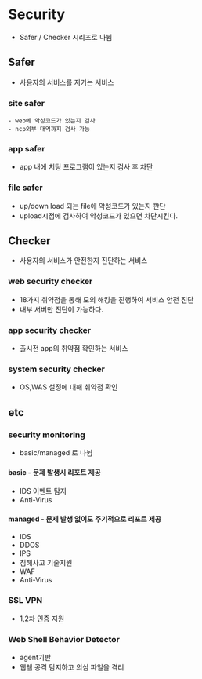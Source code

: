 # Security

- Safer / Checker 시리즈로 나뉨

## Safer 

- 사용자의 서비스를 지키는 서비스

### site safer

	- web에 악성코드가 있는지 검사
	- ncp외부 대역까지 검사 가능

### app safer

- app 내에 치팅 프로그램이 있는지 검사 후 차단

### file safer

- up/down load 되는 file에 악성코드가 있는지 판단
- upload시점에 검사하여 악성코드가 있으면 차단시킨다.

## Checker

- 사용자의 서비스가 안전한지 진단하는 서비스

### web security checker

- 18가지 취약점을 통해 모의 해킹을 진행하여 서비스 안전 진단
- 내부 서버만 진단이 가능하다.

### app security checker

-  출시전 app의 취약점 확인하는 서비스

### system security checker

- OS,WAS 설정에 대해 취약점 확인

## etc

### security monitoring

- basic/managed 로 나뉨

#### basic - 문제 발생시 리포트 제공

- IDS 이벤트 탐지
- Anti-Virus

#### managed - 문제 발생 없이도 주기적으로 리포트 제공

- IDS
- DDOS
- IPS
- 침해사고 기술지원
- WAF
- Anti-Virus

### SSL VPN

- 1,2차 인증 지원

### Web Shell Behavior Detector

- agent기반
- 웹쉘 공격 탐지하고 의심 파일을 격리